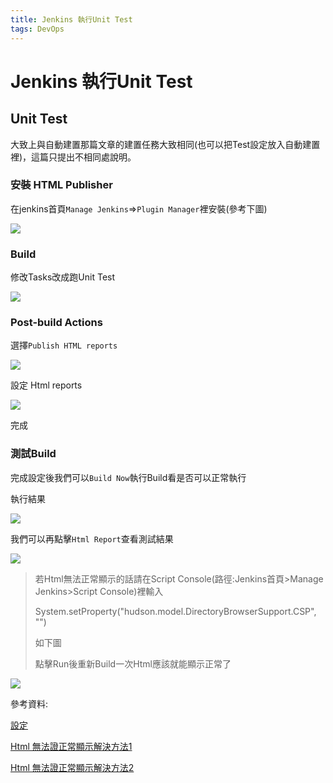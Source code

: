 ```yaml
---
title: Jenkins 執行Unit Test
tags: DevOps
---
```


# Jenkins 執行Unit Test

## Unit Test

大致上與自動建置那篇文章的建置任務大致相同(也可以把Test設定放入自動建置裡)，這篇只提出不相同處說明。

### 安裝 HTML Publisher

在jenkins首頁`Manage Jenkins`=>`Plugin Manager`裡安裝(參考下圖)&#x20;

![](https://i.imgur.com/8yndpIs.png)

### Build

修改Tasks改成跑Unit Test\
&#x20;

![](https://i.imgur.com/2zVSPSU.png)

### Post-build Actions

選擇`Publish HTML reports`\
&#x20;

![](https://i.imgur.com/wcwLOrl.png)

設定 Html reports\
&#x20;

![](https://i.imgur.com/EzhoWOB.png)

完成

### 測試Build

完成設定後我們可以`Build Now`執行Build看是否可以正常執行

執行結果&#x20;

![](https://i.imgur.com/mB8WGcW.png)

我們可以再點擊`Html Report`查看測試結果

&#x20;

![](https://i.imgur.com/u8M9WOo.png)

> 若Html無法正常顯示的話請在Script Console(路徑:Jenkins首頁>Manage Jenkins>Script Console)裡輸入
>
> System.setProperty("hudson.model.DirectoryBrowserSupport.CSP", "")
>
> 如下圖
>
> &#x20;
>
> 點擊Run後重新Build一次Html應該就能顯示正常了

![](https://i.imgur.com/vJSpMq8.png)

參考資料:&#x20;

[設定](https://medium.com/nonstopio/set-up-jenkins-for-android-continuous-integration-9ffcc70315da)&#x20;

[Html 無法證正常顯示解決方法1](https://medium.com/cubemail88/devops-jenkins-html-publisher-plugin-report-%E7%84%A1%E6%B3%95%E9%A1%AF%E7%A4%BA-eeea4d7030d0)&#x20;

[Html 無法證正常顯示解決方法2](https://testerhome.com/topics/9185)

